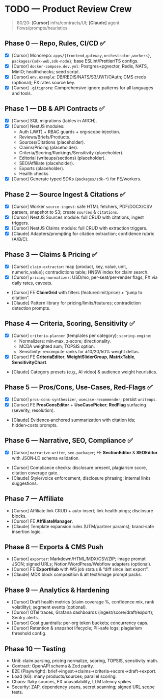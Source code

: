 # TODO — Product Review Crew
> 80/20: **[Cursor]** infra/contracts/UI; **[Claude]** agent flows/prompts/heuristics.

## Phase 0 — Repo, Rules, CI/CD ✅
- [x] [Cursor] Monorepo: `apps/{frontend,gateway,orchestrator,workers}`, `packages/{sdk-web,sdk-node}`; base ESLint/Prettier/TS configs.
- [x] [Cursor] `docker-compose.dev.yml`: Postgres+pgvector, Redis, NATS, MinIO; healthchecks; seed script.
- [x] [Cursor] `env.example`: DB/REDIS/NATS/S3/JWT/OAuth; CMS creds (optional); FX rates source key.
- [x] [Cursor] `.gitignore`: Comprehensive ignore patterns for all languages and tools.

## Phase 1 — DB & API Contracts ✅
- [x] [Cursor] SQL migrations (tables in ARCH).
- [x] [Cursor] NestJS modules:
  - Auth (JWT) + RBAC guards + org‑scope injection.
  - Reviews/Briefs/Products.
  - Sources/Citations (placeholder).
  - Claims/Pricing (placeholder).
  - Criteria/Scoring/Rankings/Sensitivity (placeholder).
  - Editorial (writeups/sections) (placeholder).
  - SEO/Affiliate (placeholder).
  - Exports (placeholder).
  - Health checks.
- [x] [Cursor] Generate typed SDKs (`packages/sdk-*`) for FE/workers.

## Phase 2 — Source Ingest & Citations ✅
- [x] [Cursor] Worker `source-ingest`: safe HTML fetchers, PDF/DOCX/CSV parsers, snapshot to S3; create `sources` & `citations`.
- [x] [Cursor] NestJS Sources module: full CRUD with citations, ingest triggers.
- [x] [Cursor] NestJS Claims module: full CRUD with extraction triggers.
- [x] [Claude] Adapters/prompting for citation extraction; confidence rubric (A/B/C).

## Phase 3 — Claims & Pricing ✅
- [x] [Cursor] `claim-extractor`: map {product, key, value, unit, numeric_value}; contradictions table; HNSW index for claim search.
- [x] [Cursor] `pricing-normalizer`: USD/mo, per‑seat/per‑render flags, FX via daily rates, caveats.
- [Cursor] FE **ClaimGrid** with filters (feature/limit/price) + “jump to citation”.
- [Claude] Pattern library for pricing/limits/features; contradiction detection prompts.

## Phase 4 — Criteria, Scoring, Sensitivity ✅
- [x] [Cursor] `criteria-planner` (templates per category); `scoring-engine`:
  - Normalizers: min‑max, z‑score; directionality.
  - MCDA weighted sum; TOPSIS option.
  - Sensitivity: recompute ranks for ±10/20/50% weight deltas.
- [x] [Cursor] FE **CriteriaEditor**, **WeightSliderGroup**, **MatrixTable**, **SensitivityChart**.
- [Claude] Category presets (e.g., AI video) & audience weight heuristics.

## Phase 5 — Pros/Cons, Use‑Cases, Red‑Flags ✅
- [x] [Cursor] `pros-cons-synthesizer`, `usecase-recommender`; persist `writeups`.
- [x] [Cursor] FE **ProsConsEditor** + **UseCasePicker**; **RedFlag** surfacing (severity, resolution).
- [Claude] Evidence‑anchored summarization with citation ids; hidden‑costs prompts.

## Phase 6 — Narrative, SEO, Compliance ✅
- [x] [Cursor] `narrative-writer`, `seo-packager`; FE **SectionEditor** & **SEOEditor** with JSON‑LD schema validation.
- [Cursor] Compliance checks: disclosure present, plagiarism score, citation coverage gate.
- [Claude] Style/voice enforcement, disclosure phrasing; internal links suggestions.

## Phase 7 — Affiliate
- [Cursor] Affiliate link CRUD + auto‑insert; link health pings; disclosure blocks.
- [Cursor] FE **AffiliateManager**.
- [Claude] Template expansion rules (UTM/partner params); brand‑safe insertion logic.

## Phase 8 — Exports & CMS Push
- [Cursor] `exporter`: Markdown/HTML/MDX/CSV/ZIP; image prompt JSON; signed URLs; Notion/WordPress/Webflow adapters (optional).
- [Cursor] FE **ExportHub** with WS job status & “diff since last export”.
- [Claude] MDX block composition & alt text/image prompt packs.

## Phase 9 — Analytics & Hardening
- [Cursor] Draft health metrics (claim coverage %, confidence mix, rank volatility); segment events (optional).
- [Cursor] OTel traces, Grafana dashboards (ingest/score/draft/export); Sentry alerts.
- [Cursor] Cost guardrails: per‑org token buckets; concurrency caps.
- [Cursor] Retention & snapshot lifecycle; PII‑safe logs; plagiarism threshold config.

## Phase 10 — Testing
- Unit: claim parsing, pricing normalize, scoring, TOPSIS, sensitivity math.
- Contract: OpenAPI schema & Zod parity.
- E2E (Playwright): brief→ingest→claims→criteria→score→draft→export.
- Load (k6): many products/sources; parallel scoring.
- Chaos: flaky sources, FX unavailability, LLM latency spikes.
- Security: ZAP, dependency scans, secret scanning; signed URL scope tests.
